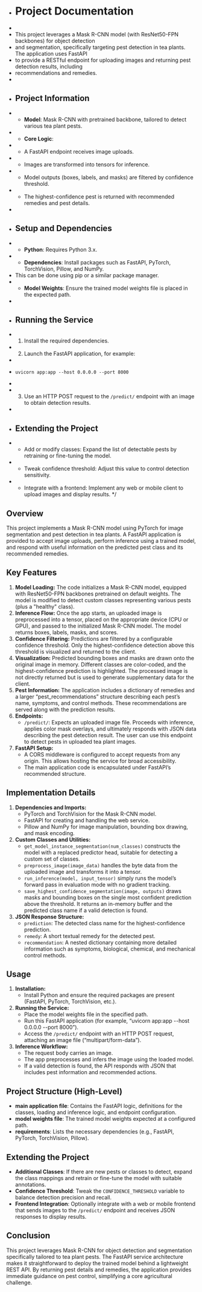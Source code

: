  * # Project Documentation
 *
 * This project leverages a Mask R-CNN model (with ResNet50-FPN backbones) for object detection
 * and segmentation, specifically targeting pest detection in tea plants. The application uses FastAPI 
 * to provide a RESTful endpoint for uploading images and returning pest detection results, including 
 * recommendations and remedies.
 *
 * ## Project Information
 * - **Model**: Mask R-CNN with pretrained backbone, tailored to detect various tea plant pests.
 * - **Core Logic**:
 *   - A FastAPI endpoint receives image uploads.
 *   - Images are transformed into tensors for inference.
 *   - Model outputs (boxes, labels, and masks) are filtered by confidence threshold.
 *   - The highest-confidence pest is returned with recommended remedies and pest details.
 *
 * ## Setup and Dependencies
 * - **Python**: Requires Python 3.x.
 * - **Dependencies**: Install packages such as FastAPI, PyTorch, TorchVision, Pillow, and NumPy.
 *   This can be done using pip or a similar package manager.
 * - **Model Weights**: Ensure the trained model weights file is placed in the expected path.
 *
 * ## Running the Service
 * 1. Install the required dependencies.
 * 2. Launch the FastAPI application, for example:
 *
 *     uvicorn app:app --host 0.0.0.0 --port 8000
 *
 * 3. Use an HTTP POST request to the `/predict/` endpoint with an image to obtain detection results.
 *
 * ## Extending the Project
 * - Add or modify classes: Expand the list of detectable pests by retraining or fine-tuning the model.
 * - Tweak confidence threshold: Adjust this value to control detection sensitivity.
 * - Integrate with a frontend: Implement any web or mobile client to upload images and display results.
 */

## Overview
This project implements a Mask R-CNN model using PyTorch for image segmentation and pest detection in tea plants. A FastAPI application is provided to accept image uploads, perform inference using a trained model, and respond with useful information on the predicted pest class and its recommended remedies.

## Key Features
1. **Model Loading:** The code initializes a Mask R-CNN model, equipped with ResNet50-FPN backbones pretrained on default weights. The model is modified to detect custom classes representing various pests (plus a "healthy" class).
2. **Inference Flow:** Once the app starts, an uploaded image is preprocessed into a tensor, placed on the appropriate device (CPU or GPU), and passed to the initialized Mask R-CNN model. The model returns boxes, labels, masks, and scores.
3. **Confidence Filtering:** Predictions are filtered by a configurable confidence threshold. Only the highest-confidence detection above this threshold is visualized and returned to the client.
4. **Visualization:** Predicted bounding boxes and masks are drawn onto the original image in memory. Different classes are color-coded, and the highest-confidence prediction is highlighted. The processed image is not directly returned but is used to generate supplementary data for the client.
5. **Pest Information:** The application includes a dictionary of remedies and a larger “pest_recommendations” structure describing each pest’s name, symptoms, and control methods. These recommendations are served along with the prediction results.
6. **Endpoints:**
    - `/predict/`: Expects an uploaded image file. Proceeds with inference, applies color mask overlays, and ultimately responds with JSON data describing the pest detection result. The user can use this endpoint to detect pests in uploaded tea plant images.
7. **FastAPI Setup:**
    - A CORS middleware is configured to accept requests from any origin. This allows hosting the service for broad accessibility.
    - The main application code is encapsulated under FastAPI’s recommended structure.

## Implementation Details
1. **Dependencies and Imports:** 
    - PyTorch and TorchVision for the Mask R-CNN model.
    - FastAPI for creating and handling the web service.
    - Pillow and NumPy for image manipulation, bounding box drawing, and mask encoding.
2. **Custom Classes and Utilities:**
    - `get_model_instance_segmentation(num_classes)` constructs the model with a replaced predictor head, suitable for detecting a custom set of classes.
    - `preprocess_image(image_data)` handles the byte data from the uploaded image and transforms it into a tensor.
    - `run_inference(model, input_tensor)` simply runs the model’s forward pass in evaluation mode with no gradient tracking.
    - `save_highest_confidence_segmentation(image, outputs)` draws masks and bounding boxes on the single most confident prediction above the threshold. It returns an in-memory buffer and the predicted class name if a valid detection is found.
3. **JSON Response Structure:**
    - `prediction`: The detected class name for the highest-confidence prediction.
    - `remedy`: A short textual remedy for the detected pest.
    - `recommendation`: A nested dictionary containing more detailed information such as symptoms, biological, chemical, and mechanical control methods.

## Usage
1. **Installation:**
    - Install Python and ensure the required packages are present (FastAPI, PyTorch, TorchVision, etc.).
2. **Running the Service:**
    - Place the model weights file in the specified path.
    - Run this FastAPI application (for example, “uvicorn app:app --host 0.0.0.0 --port 8000”).
    - Access the `/predict/` endpoint with an HTTP POST request, attaching an image file (“multipart/form-data”).
3. **Inference Workflow:**
    - The request body carries an image.
    - The app preprocesses and infers the image using the loaded model.
    - If a valid detection is found, the API responds with JSON that includes pest information and recommended actions.

## Project Structure (High-Level)
- **main application file**: Contains the FastAPI logic, definitions for the classes, loading and inference logic, and endpoint configuration.
- **model weights file**: The trained model weights expected at a configured path.
- **requirements**: Lists the necessary dependencies (e.g., FastAPI, PyTorch, TorchVision, Pillow).

## Extending the Project
- **Additional Classes**: If there are new pests or classes to detect, expand the class mappings and retrain or fine-tune the model with suitable annotations.
- **Confidence Threshold**: Tweak the `CONFIDENCE_THRESHOLD` variable to balance detection precision and recall.
- **Frontend Integration**: Optionally integrate with a web or mobile frontend that sends images to the `/predict/` endpoint and receives JSON responses to display results.

## Conclusion
This project leverages Mask R-CNN for object detection and segmentation specifically tailored to tea plant pests. The FastAPI service architecture makes it straightforward to deploy the trained model behind a lightweight REST API. By returning pest details and remedies, the application provides immediate guidance on pest control, simplifying a core agricultural challenge.
